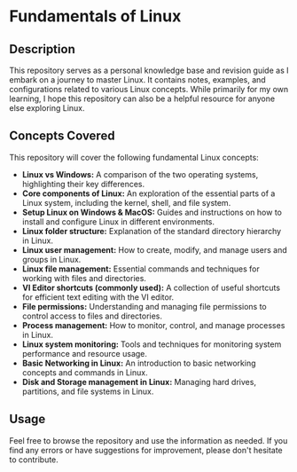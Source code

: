 # Fundamentals of Linux

## Description

This repository serves as a personal knowledge base and revision guide as I embark on a journey to master Linux. It contains notes, examples, and configurations related to various Linux concepts. While primarily for my own learning, I hope this repository can also be a helpful resource for anyone else exploring Linux.

## Concepts Covered

This repository will cover the following fundamental Linux concepts:

* **Linux vs Windows:** A comparison of the two operating systems, highlighting their key differences.
* **Core components of Linux:** An exploration of the essential parts of a Linux system, including the kernel, shell, and file system.
* **Setup Linux on Windows & MacOS:** Guides and instructions on how to install and configure Linux in different environments.
* **Linux folder structure:** Explanation of the standard directory hierarchy in Linux.
* **Linux user management:** How to create, modify, and manage users and groups in Linux.
* **Linux file management:** Essential commands and techniques for working with files and directories.
* **VI Editor shortcuts (commonly used):** A collection of useful shortcuts for efficient text editing with the VI editor.
* **File permissions:** Understanding and managing file permissions to control access to files and directories.
* **Process management:** How to monitor, control, and manage processes in Linux.
* **Linux system monitoring:** Tools and techniques for monitoring system performance and resource usage.
* **Basic Networking in Linux:** An introduction to basic networking concepts and commands in Linux.
* **Disk and Storage management in Linux:** Managing hard drives, partitions, and file systems in Linux.

## Usage

Feel free to browse the repository and use the information as needed. If you find any errors or have suggestions for improvement, please don't hesitate to contribute.

